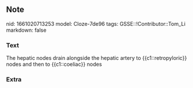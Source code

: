 ## Note
nid: 1661020713253
model: Cloze-7de96
tags: GSSE::!Contributor::Tom_Li
markdown: false

### Text
The hepatic nodes drain alongside the hepatic artery to {{c1::retropyloric}} nodes and then to {{c1::coeliac}} nodes

### Extra

